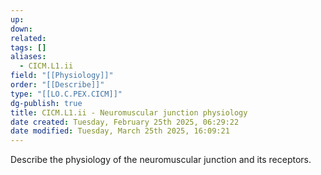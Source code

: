 ```yaml
---
up: 
down: 
related: 
tags: []
aliases:
  - CICM.L1.ii
field: "[[Physiology]]"
order: "[[Describe]]"
type: "[[LO.C.PEX.CICM]]"
dg-publish: true
title: CICM.L1.ii - Neuromuscular junction physiology
date created: Tuesday, February 25th 2025, 06:29:22
date modified: Tuesday, March 25th 2025, 16:09:21
---
```


Describe the physiology of the neuromuscular junction and its receptors.
